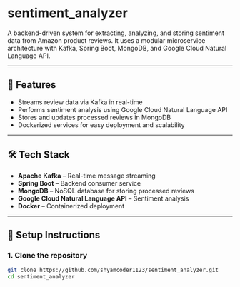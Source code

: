 # sentiment_analyzer

A backend-driven system for extracting, analyzing, and storing sentiment data from Amazon product reviews. It uses a modular microservice architecture with Kafka, Spring Boot, MongoDB, and Google Cloud Natural Language API.

---

## 🚀 Features

- Streams review data via Kafka in real-time
- Performs sentiment analysis using Google Cloud Natural Language API
- Stores and updates processed reviews in MongoDB
- Dockerized services for easy deployment and scalability

---

## 🛠️ Tech Stack
 
- **Apache Kafka** – Real-time message streaming  
- **Spring Boot** – Backend consumer service  
- **MongoDB** – NoSQL database for storing processed reviews  
- **Google Cloud Natural Language API** – Sentiment analysis  
- **Docker** – Containerized deployment

---

## 🔧 Setup Instructions

### 1. Clone the repository
```bash
git clone https://github.com/shyamcoder1123/sentiment_analyzer.git
cd sentiment_analyzer
